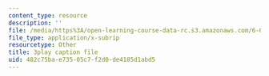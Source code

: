 ```yaml
---
content_type: resource
description: ''
file: /media/https%3A/open-learning-course-data-rc.s3.amazonaws.com/6-042j-mathematics-for-computer-science-fall-2010/482c75bae73505c7f2d0de4185d1abd5_pNt5Ll6hGqo.srt
file_type: application/x-subrip
resourcetype: Other
title: 3play caption file
uid: 482c75ba-e735-05c7-f2d0-de4185d1abd5
---
```


